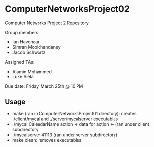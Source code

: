 # ComputerNetworksProject02
Computer Networks Project 2 Repository

Group members:
- Ian Havenaar
- Simran Moolchandaney
- Jacob Schwartz

Assigned TAs:
- Alamin Mohammed
- Luke Siela

Due date: Friday, March 25th @ 10 PM

## Usage
- make (ran in ComputerNetworksProject01 directory): creates ./client/mycal and ./server/mycalserver executables
- ./mycal CalendarName action -> data for action <- (ran under client subdirectory)
- ./mycalserver 41113 (ran under server subdirectory)
- make clean: removes executables 
        

